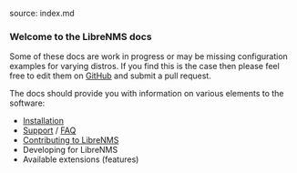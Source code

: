 source: index.md
### Welcome to the LibreNMS docs

Some of these docs are work in progress or may be missing configuration examples for varying distros.
If you find this is the case then please feel free to edit them on [GitHub](https://github.com/librenms/librenms/tree/master/doc)
and submit a pull request.

The docs should provide you with information on various elements to the software:

  - [Installation](http://docs.librenms.org/Installation/Installing-LibreNMS/)
  - [Support](http://docs.librenms.org/Support/FAQ/#faq3) / [FAQ](http://docs.librenms.org/Support/FAQ/)
  - [Contributing to LibreNMS](http://docs.librenms.org/General/Contributing/)
  - Developing for LibreNMS
  - Available extensions (features)
